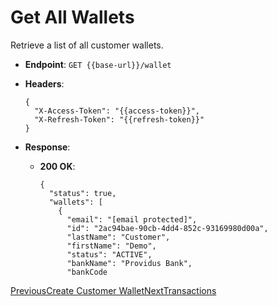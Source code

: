# Get All Wallets

Retrieve a list of all customer wallets.

*   **Endpoint**: `GET {{base-url}}/wallet`
    
*   **Headers**:

    ```
    {
      "X-Access-Token": "{{access-token}}",
      "X-Refresh-Token": "{{refresh-token}}"
    }
    ```
    
*   **Response**:
    
    *   **200 OK**:

        ```
        {
          "status": true,
          "wallets": [
            {
              "email": "[email protected]",
              "id": "2ac94bae-90cb-4dd4-852c-93169980d00a",
              "lastName": "Customer",
              "firstName": "Demo",
              "status": "ACTIVE",
              "bankName": "Providus Bank",
              "bankCode
        ```
        
    

[PreviousCreate Customer Wallet](/xpress-wallet-api/merchant/wallet/create-customer-wallet)[NextTransactions](/xpress-wallet-api/merchant/transactions)